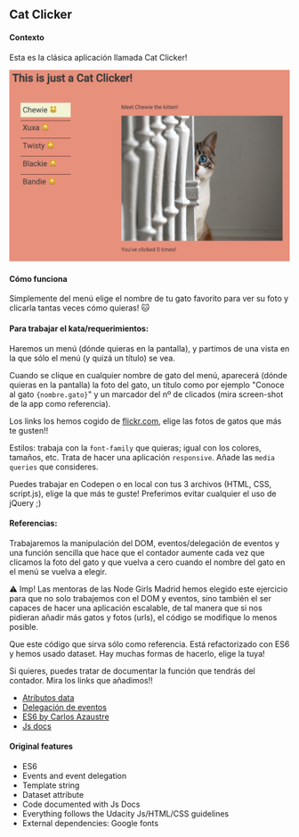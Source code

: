## Cat Clicker

#### Contexto 

Esta es la clásica aplicación llamada Cat Clicker!

![screenshot](other/cat-clicker-screen-shot.png)

#### Cómo funciona

Simplemente del menú elige el nombre de tu gato favorito para ver su foto y clicarla tantas veces cómo quieras! 🐱

#### Para trabajar el kata/requerimientos:

Haremos un menú (dónde quieras en la pantalla), y partimos de una vista en la que sólo el menú (y quizá un título) se vea.

Cuando se clique en cualquier nombre de gato del menú, aparecerá (dónde quieras en la pantalla) la foto del gato, un título como por ejemplo "Conoce al gato `{nombre.gato}`" y un marcador del nº de clicados (mira screen-shot de la app como referencia). 

Los links los hemos cogido de [flickr.com](https://www.flickr.com/photos/poplinre/624194179/in/photostream/), elige las fotos de gatos que más te gusten!!

Estilos: trabaja con la `font-family` que quieras; igual con los colores, tamaños, etc. Trata de hacer una aplicación `responsive`. Añade las `media queries` que consideres. 

Puedes trabajar en Codepen o en local con tus 3 archivos (HTML, CSS, script.js), elige la que más te guste!
Preferimos evitar cualquier el uso de jQuery ;)

#### Referencias:

Trabajaremos la manipulación del DOM, eventos/delegación de eventos y una función sencilla que hace que el contador aumente cada vez que clicamos la foto del gato y que vuelva a cero cuando el nombre del gato en el menú se vuelva a elegir.

⚠️ Imp! Las mentoras de las Node Girls Madrid hemos elegido este ejercicio para que no solo trabajemos con el DOM y eventos, sino también el ser capaces de hacer una aplicación escalable, de tal manera que si nos pidieran añadir más gatos y fotos (urls), el código se modifique lo menos posible.

Que este código que sirva sólo como referencia. Está refactorizado con ES6 y hemos usado dataset. Hay muchas formas de hacerlo, elige la tuya! 

Si quieres, puedes tratar de documentar la función que tendrás del contador. Mira los links que añadimos!!

- [Atributos data](https://cybmeta.com/los-atributos-data-y-el-dataset-api)
- [Delegación de eventos](https://ed.team/blog/como-usar-la-delegacion-de-eventos-en-javascript)
- [ES6 by Carlos Azaustre](https://carlosazaustre.es/ecmascript6/)
- [Js docs](http://usejsdoc.org/)

#### Original features
- ES6
- Events and event delegation
- Template string
- Dataset attribute
- Code documented with Js Docs
- Everything follows the Udacity Js/HTML/CSS guidelines
- External dependencies: Google fonts
